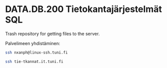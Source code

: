 # DATA.DB.200 Tietokantajärjestelmät SQL

Trash repository for getting files to the server.

Palvelimeen yhdistäminen:

```bash
ssh nxanph@linux-ssh.tuni.fi
```

```bash
ssh tie-tkannat.it.tuni.fi
```
